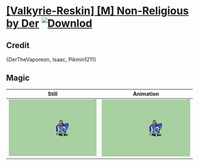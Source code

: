 # [\[Valkyrie-Reskin\] \[M\] Non-Religious by Der](./) [![Downlod](https://img.shields.io/badge/Download--red?style=social&logo=github)](https://minhaskamal.github.io/DownGit/#/home?url=https://github.com/Klokinator/FE-Repo/tree/main/Battle%20Animations%2FMounted%20-%20Valks%2C%20MKs%2C%20Magi%2F%5BValkyrie-Reskin%5D%20%5BM%5D%20Non-Religious%20by%20Der%2F6.%20Magic)

## Credit

{DerTheVaporeon, Isaac, Pikmin1211}

## Magic

| Still | Animation |
| :---: | :-------: |
| ![Magic still](./Magic_000.png) | ![Magic animation](./Magic.gif) |
